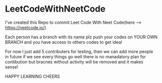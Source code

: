# LeetCodeWithNeetCode
I've created this Repo to commit Leet Code With Neet Code(here --> https://neetcode.io/).

Each person has a branch with its name plz push your codes on YOUR OWN BRANCH and you have access to others codes to get idea!
 
For now I just add 5 contributers for testing, then we can add more people in future if we see every things go well 
there is no manadatory plan for contibution but bracnes without activity will be removed and it makes sense!
 
HAPPY LEARNING 
CHEERS 
 
